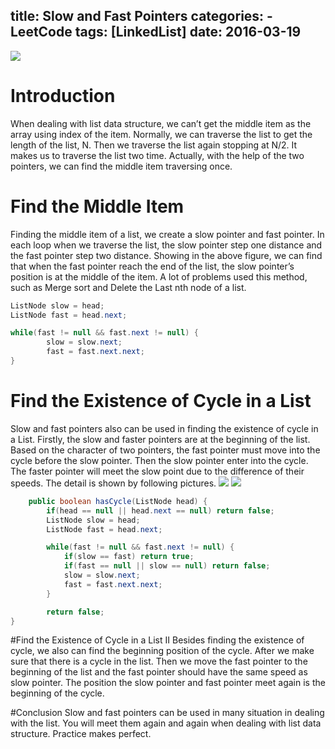 title: Slow and Fast Pointers
categories:
    - LeetCode
tags: [LinkedList]
date: 2016-03-19
---
![](https://farm2.staticflickr.com/1694/25922739775_553ece5c1f_z.jpg)

# Introduction
When dealing with list data structure, we can’t get the middle item as the array using index of the item. Normally, we can traverse the list to get the length of the list, N. Then we traverse the list again stopping at N/2. It makes us to traverse the list two time. Actually, with the help of the two pointers, we can find the middle item traversing once.
<!--more-->
# Find the Middle Item
Finding the middle item of a list, we create a slow pointer and fast pointer. In each loop when we traverse the list, the slow pointer step one distance and the fast pointer step two distance. Showing in the above figure, we can find that when the fast pointer reach the end of the list, the slow pointer’s position is at the middle of the item. A lot of problems used this method, such as Merge sort and Delete the Last nth node of a list.


```java
ListNode slow = head;
ListNode fast = head.next;

while(fast != null && fast.next != null) {
        slow = slow.next;
        fast = fast.next.next;
}
```

# Find the Existence of Cycle in a List
Slow and fast pointers also can be used in finding the existence of cycle in a List. Firstly, the slow and faster pointers are at the beginning of the list. Based on the character of two pointers, the fast pointer must move into the cycle before the slow pointer. Then the slow pointer enter into the cycle. The faster pointer will meet the slow point due to the difference of their speeds. The detail is shown by following pictures.
![](https://farm2.staticflickr.com/1550/25922739785_d7bdfd99ef_z.jpg)
![](https://farm2.staticflickr.com/1556/25922739795_448152ea9d_z.jpg)

``` java
    public boolean hasCycle(ListNode head) {
        if(head == null || head.next == null) return false;
        ListNode slow = head;
        ListNode fast = head.next;

        while(fast != null && fast.next != null) {
            if(slow == fast) return true;
            if(fast == null || slow == null) return false;
            slow = slow.next;
            fast = fast.next.next;
        }

        return false;
}
```
#Find the Existence of Cycle in a List II
Besides finding the existence of cycle, we also can find the beginning position of the cycle. After we make sure that there is a cycle in the list. Then we move the fast pointer to the beginning of the list and the fast pointer should have the same speed as slow pointer. The position the slow pointer and fast pointer meet again is the beginning of the cycle.

#Conclusion
Slow and fast pointers can be used in many situation in dealing with the list. You will meet them again and again when dealing with list data structure. Practice makes perfect.
